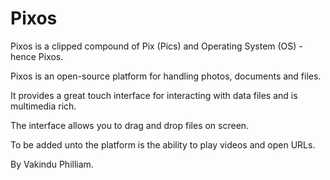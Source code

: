 # Pixos
Pixos is a clipped compound of Pix (Pics) and Operating System (OS) - hence Pixos. 

Pixos is an open-source platform for handling photos, documents and files. 

It provides a great touch interface for interacting with data files and is multimedia rich.

The interface allows you to drag and drop files on screen.

To be added unto the platform is the ability to play videos and open URLs.  

By Vakindu Philliam.
